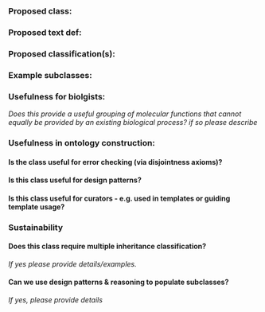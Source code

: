 
### Proposed class:

### Proposed text def:

### Proposed classification(s):

### Example subclasses:

### Usefulness for biolgists:

*Does this provide a useful grouping of molecular functions that cannot
 equally be provided by an existing biological process?  if so please
 describe*

### Usefulness in ontology construction:

#### Is the class useful for error checking (via disjointness axioms)?

#### Is this class useful for design patterns?

#### Is this class useful for curators  - e.g. used in templates or guiding template usage?

### Sustainability

#### Does this class require multiple inheritance classification?

*If yes please provide details/examples.*

#### Can we use design patterns & reasoning to populate subclasses?

*If yes, please provide details*
